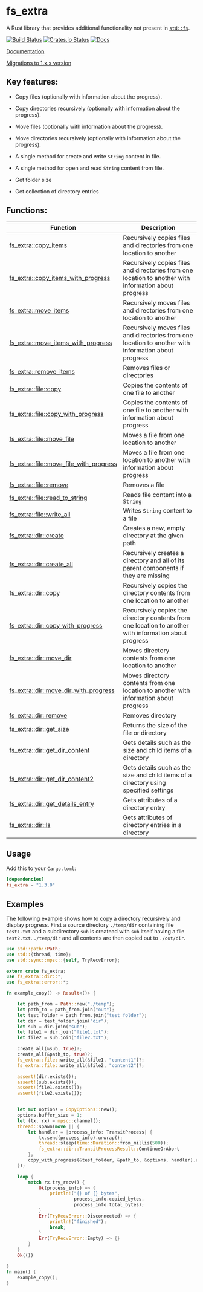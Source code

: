 # fs_extra

A Rust library that provides additional functionality not present in [`std::fs`](https://doc.rust-lang.org/std/fs/index.html).

[![Build Status](https://travis-ci.org/webdesus/fs_extra.svg)](https://travis-ci.org/webdesus/fs_extra)
[![Crates.io Status](https://img.shields.io/crates/v/fs_extra.svg)](https://crates.io/crates/fs_extra)
[![Docs](https://docs.rs/fs_extra/badge.svg)](https://docs.rs/fs_extra)

[Documentation](https://docs.rs/fs_extra)

[Migrations to 1.x.x version](https://github.com/webdesus/fs_extra/wiki/Migrations-to-1.x.x-version)


## Key features:

* Copy files (optionally with information about the progress).

* Copy directories recursively (optionally with information about the progress).

* Move files (optionally with information about the progress).

* Move directories recursively (optionally with information about the progress).

* A single method for create and write `String` content in file.

* A single method for open and read `String` content from file.

* Get folder size

* Get collection of directory entries 

## Functions:

| Function | Description |
| ------------- | ------------- |
| [fs_extra::copy_items](https://docs.rs/fs_extra/*/fs_extra/fn.copy_items.html)  | Recursively copies files and directories from one location to another |
| [fs_extra::copy_items_with_progress](https://docs.rs/fs_extra/*/fs_extra/fn.copy_items_with_progress.html)  | Recursively copies files and directories from one location to another with information about progress |
| [fs_extra::move_items](https://docs.rs/fs_extra/*/fs_extra/fn.move_items.html)  | Recursively moves files and directories from one location to another |
| [fs_extra::move_items_with_progress](https://docs.rs/fs_extra/*/fs_extra/fn.move_items_with_progress.html)  | Recursively moves files and directories from one location to another with information about progress |
| [fs_extra::remove_items](https://docs.rs/fs_extra/*/fs_extra/fn.remove_items.html)  | Removes files or directories |
| [fs_extra::file::copy](https://docs.rs/fs_extra/*/fs_extra/file/fn.copy.html)  | Copies the contents of one file to another |
| [fs_extra::file::copy_with_progress](https://docs.rs/fs_extra/*/fs_extra/file/fn.copy_with_progress.html)  | Copies the contents of one file to another with information about progress  |
| [fs_extra::file::move_file](https://docs.rs/fs_extra/*/fs_extra/file/fn.move_file.html)  | Moves a file from one location to another  |
| [fs_extra::file::move_file_with_progress](https://docs.rs/fs_extra/*/fs_extra/file/fn.move_file_with_progress.html)  | Moves a file from one location to another with information about progress  |
| [fs_extra::file::remove](https://docs.rs/fs_extra/*/fs_extra/file/fn.remove.html)  | Removes a file |
| [fs_extra::file::read_to_string](https://docs.rs/fs_extra/*/fs_extra/file/fn.read_to_string.html)  | Reads file content into a `String` |
| [fs_extra::file::write_all](https://docs.rs/fs_extra/*/fs_extra/file/fn.write_all.html)  | Writes `String` content to a file  |
| [fs_extra::dir::create](https://docs.rs/fs_extra/*/fs_extra/dir/fn.create.html)  | Creates a new, empty directory at the given path  |
| [fs_extra::dir::create_all](https://docs.rs/fs_extra/*/fs_extra/dir/fn.create_all.html)  | Recursively creates a directory and all of its parent components if they are missing  |
| [fs_extra::dir::copy](https://docs.rs/fs_extra/*/fs_extra/dir/fn.copy.html)  | Recursively copies the directory contents from one location to another |
| [fs_extra::dir::copy_with_progress](https://docs.rs/fs_extra/*/fs_extra/dir/fn.copy_with_progress.html)  | Recursively copies the directory contents from one location to another with information about progress |
| [fs_extra::dir::move_dir](https://docs.rs/fs_extra/*/fs_extra/dir/fn.move_dir.html)  | Moves directory contents from one location to another |
| [fs_extra::dir::move_dir_with_progress](https://docs.rs/fs_extra/*/fs_extra/dir/fn.move_dir_with_progress.html)  | Moves directory contents from one location to another with information about progress  |
| [fs_extra::dir::remove](https://docs.rs/fs_extra/*/fs_extra/dir/fn.remove.html)  | Removes directory  |
| [fs_extra::dir::get_size](https://docs.rs/fs_extra/*/fs_extra/dir/fn.get_size.html)  | Returns the size of the file or directory  |
| [fs_extra::dir::get_dir_content](https://docs.rs/fs_extra/*/fs_extra/dir/fn.get_dir_content.html)  | Gets details such as the size and child items of a directory |
| [fs_extra::dir::get_dir_content2](https://docs.rs/fs_extra/*/fs_extra/dir/fn.get_dir_content2.html)  | Gets details such as the size and child items of a directory using specified settings |
| [fs_extra::dir::get_details_entry](https://docs.rs/fs_extra/*/fs_extra/dir/fn.get_details_entry.html)  | Gets attributes of a directory entry |
| [fs_extra::dir::ls](https://docs.rs/fs_extra/*/fs_extra/dir/fn.ls.html)  | Gets attributes of directory entries in a directory |

## Usage

Add this to your `Cargo.toml`:
```toml
[dependencies]
fs_extra = "1.3.0"
```
## Examples

The following example shows how to copy a directory recursively and display progress. First a source directory `./temp/dir` containing file `test1.txt` and a subdirectory `sub` is createad with `sub` itself having a file `test2.txt`. `./temp/dir` and all contents are then copied out to `./out/dir`.

```rust
use std::path::Path;
use std::{thread, time};
use std::sync::mpsc::{self, TryRecvError};

extern crate fs_extra;
use fs_extra::dir::*;
use fs_extra::error::*;

fn example_copy() -> Result<()> {

    let path_from = Path::new("./temp");
    let path_to = path_from.join("out");
    let test_folder = path_from.join("test_folder");
    let dir = test_folder.join("dir");
    let sub = dir.join("sub");
    let file1 = dir.join("file1.txt");
    let file2 = sub.join("file2.txt");

    create_all(&sub, true)?;
    create_all(&path_to, true)?;
    fs_extra::file::write_all(&file1, "content1")?;
    fs_extra::file::write_all(&file2, "content2")?;

    assert!(dir.exists());
    assert!(sub.exists());
    assert!(file1.exists());
    assert!(file2.exists());


    let mut options = CopyOptions::new();
    options.buffer_size = 1;
    let (tx, rx) = mpsc::channel();
    thread::spawn(move || {
        let handler = |process_info: TransitProcess| {
            tx.send(process_info).unwrap();
            thread::sleep(time::Duration::from_millis(500));
            fs_extra::dir::TransitProcessResult::ContinueOrAbort
        };
        copy_with_progress(&test_folder, &path_to, &options, handler).unwrap();
    });

    loop {
        match rx.try_recv() {
            Ok(process_info) => {
                println!("{} of {} bytes",
                         process_info.copied_bytes,
                         process_info.total_bytes);
            }
            Err(TryRecvError::Disconnected) => {
                println!("finished");
                break;
            }
            Err(TryRecvError::Empty) => {}
        }
    }
    Ok(())

}
fn main() {
    example_copy();
}
```
